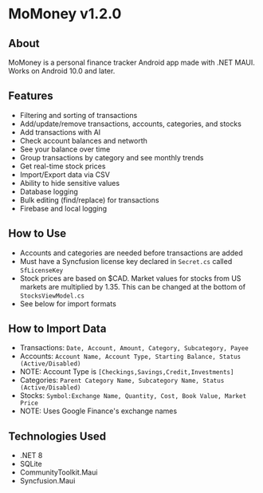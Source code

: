 # MoMoney v1.2.0
## About
MoMoney is a personal finance tracker Android app made with .NET MAUI.
Works on Android 10.0 and later.

## Features
* Filtering and sorting of transactions
* Add/update/remove transactions, accounts, categories, and stocks
* Add transactions with AI
* Check account balances and networth
* See your balance over time
* Group transactions by category and see monthly trends
* Get real-time stock prices
* Import/Export data via CSV
* Ability to hide sensitive values
* Database logging
* Bulk editing (find/replace) for transactions
* Firebase and local logging

## How to Use
* Accounts and categories are needed before transactions are added
* Must have a Syncfusion license key declared in `Secret.cs` called `SfLicenseKey`
* Stock prices are based on $CAD. Market values for stocks from US markets are multiplied
      by 1.35. This can be changed at the bottom of `StocksViewModel.cs`
* See below for import formats

## How to Import Data
* Transactions: `Date, Account, Amount, Category, Subcategory, Payee`
* Accounts: `Account Name, Account Type, Starting Balance, Status (Active/Disabled)`
* NOTE: Account Type is `[Checkings,Savings,Credit,Investments]`
* Categories: `Parent Category Name, Subcategory Name, Status (Active/Disabled)`
* Stocks: `Symbol:Exchange Name, Quantity, Cost, Book Value, Market Price`
* NOTE: Uses Google Finance's exchange names

## Technologies Used
* .NET 8
* SQLite
* CommunityToolkit.Maui
* Syncfusion.Maui